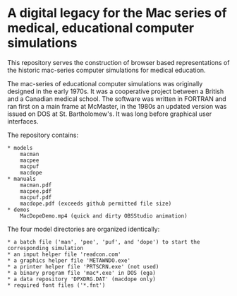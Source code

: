 # A digital legacy for the Mac series of medical, educational computer simulations
This repository serves the construction of browser based representations of the historic mac-series computer simulations for medical education.

The mac-series of educational computer simulations was originally designed in the early 1970s. It was a cooperative project between a British and a Canadian medical school. The software was written in FORTRAN and ran first on a main frame at McMaster, in the 1980s an updated version was issued on DOS at St. Bartholomew's. It was long before graphical user interfaces. 

The repository contains:

    * models
        macman
        macpee
        macpuf
        macdope
    * manuals
        macman.pdf
        macpee.pdf
        macpuf.pdf
        macdope.pdf (exceeds github permitted file size)
    * demos
        MacDopeDemo.mp4 (quick and dirty OBSStudio animation)
The four model directories are organized identically:

    * a batch file ('man', 'pee', 'puf', and 'dope') to start the corresponding simulation
    * an input helper file 'readcon.com'
    * a graphics helper file 'METAWNDO.exe'
    * a printer helper file 'PRTSCRN.exe' (not used)
    * a binary program file 'mac*.exe' in DOS (ega)
    * a data repository 'DPXDRG.DAT' (macdope only)
    * required font files ('*.fnt')
